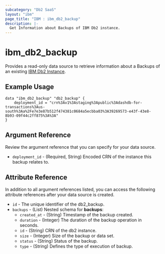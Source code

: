 ```yaml
---
subcategory: "Db2 SaaS"
layout: "ibm"
page_title: "IBM : ibm_db2_backup"
description: |-
  Get Information about Backups of IBM Db2 instance.
---
```


# ibm_db2_backup

Provides a read-only data source to retrieve information about a Backups of an existing [IBM Db2 Instance](https://cloud.ibm.com/docs/Db2onCloud).

## Example Usage

```hcl
data "ibm_db2_backup" "db2_backup" {
	deployment_id = "crn%3Av1%3Astaging%3Apublic%3Adashdb-for-transactions%3Aus-south%3Aa%2Fe7e3e87b512f474381c0684a5ecbba03%3A39269573-e43f-43e8-8b93-09f44c2ff875%3A%3A"
}
```

## Argument Reference

Review the argument reference that you can specify for your data source.

* `deployment_id` - (Required, String) Encoded CRN of the instance this backup relates to.

## Attribute Reference

In addition to all argument references listed, you can access the following attribute references after your data source is created.

* `id` - The unique identifier of the db2_backup.
* `backups` - (List) 
Nested schema for **backups**:
	* `created_at` - (String) Timestamp of the backup created.
	* `duration` - (Integer) The duration of the backup operation in seconds.
	* `id` - (String) CRN of the db2 instance.
	* `size` - (Integer) Size of the backup or data set.
	* `status` - (String) Status of the backup.
	* `type` - (String) Defines the type of execution of backup.

